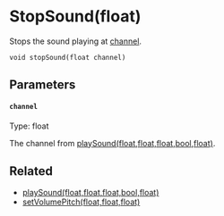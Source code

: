 # StopSound(float)

Stops the sound playing at [channel](#channel).

```
void stopSound(float channel)
```

## Parameters

#### `channel`
Type: float

The channel from [playSound(float,float,float,bool,float)](Functions/Sound/PlaySound.md).

## Related

 - [playSound(float,float,float,bool,float)](Functions/Sound/PlaySound.md)
 - [setVolumePitch(float,float,float)](Functions/Sound/SetVolumePitch.md)

